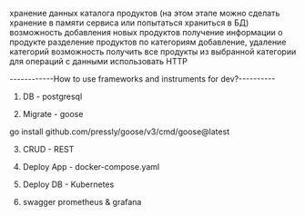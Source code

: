 хранение данных каталога продуктов (на этом этапе можно сделать хранение в памяти сервиса или попытаться храниться в БД)
возможность добавления новых продуктов
получение информации о продукте
разделение продуктов по категориям
добавление, удаление категорий
возможность получить все продукты из выбранной категории
для операций с данными использовать HTTP



------------How to use frameworks and instruments for dev?----------

1. DB - postgresql




2. Migrate - goose

go install github.com/pressly/goose/v3/cmd/goose@latest



3. CRUD - REST



4. Deploy App - docker-compose.yaml




5. Deploy DB - Kubernetes


6. swagger
   prometheus & grafana
